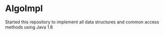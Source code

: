 # AlgoImpl
Started this repository to implement all data structures and common access methods using Java 1.8
